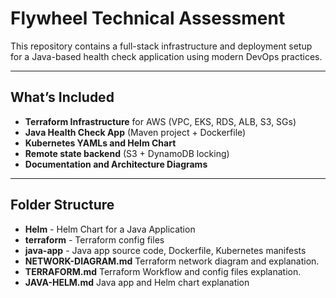 # Flywheel Technical Assessment

This repository contains a full-stack infrastructure and deployment setup for a Java-based health check application using modern DevOps practices.

---

##  What’s Included

-  **Terraform Infrastructure** for AWS (VPC, EKS, RDS, ALB, S3, SGs)
-  **Java Health Check App** (Maven project + Dockerfile)
-  **Kubernetes YAMLs and Helm Chart**
-  **Remote state backend** (S3 + DynamoDB locking)
-  **Documentation and Architecture Diagrams**

---

##  Folder Structure

- **Helm** - Helm Chart for a Java Application
- **terraform** - Terraform config files
- **java-app** - Java app source code, Dockerfile, Kubernetes manifests
- **NETWORK-DIAGRAM.md** Terraform network diagram and explanation.
- **TERRAFORM.md** Terraform Workflow and config files explanation.
- **JAVA-HELM.md** Java app and Helm chart explanation
